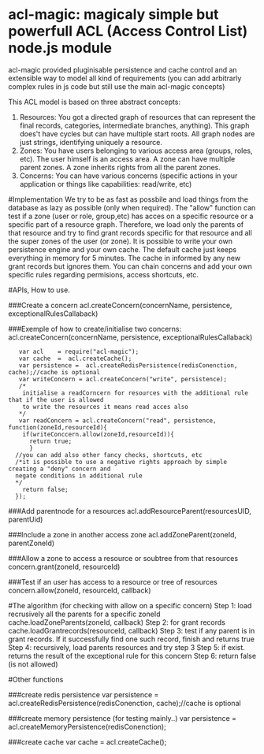 # acl-magic: magicaly simple but powerfull ACL (Access Control List) node.js module

acl-magic provided  pluginisable persistence and cache control and an extensible way to  model all kind of requirements (you can add arbitrarly complex rules in js code but still use the main acl-magic concepts)

This ACL model is based on three abstract concepts:
  1. Resources: You got a directed graph of resources that can represent the final records, categories, intermediate branches, anything). This graph does't have cycles but can have multiple start roots. All graph nodes are just strings, identifying uniquely a resource.
  2. Zones:  You have users belonging to various access area (groups, roles, etc). The user himself is an access area. A zone can have multiple parent zones. A zone inherits rights from all the parent zones.
  3. Concerns: You can have various concerns (specific actions in your application or things like capabilities: read/write, etc)

#Implementation
 We try to be as fast as possbile and  load things from the database as lazy as possible (only when required).
 The  "allow" function  can test  if a zone (user or role, group,etc) has acces on a specific resource or a specific part of a resource graph.  Therefore, we load only the parents of that resource and try to find grant records specific for that resource and all the super zones of the  user (or zone).
 It is possible to write your own persistence engine and your own cache. The default cache just keeps everything in memory for 5 minutes. The cache in informed by any new grant records but ignores them.  You can chain concerns and add your own specific rules regarding permisions, access shortcuts, etc.  

#APIs, How to use.

###Create a concern
  acl.createConcern(concernName, persistence, exceptionalRulesCallaback)

  
###Exemple of how to create/initialise two concerns:
  acl.createConcern(concernName, persistence, exceptionalRulesCallaback)

       var acl    = require("acl-magic");
       var cache  =  acl.createCache();
       var persistence =  acl.createRedisPersistence(redisConenction, cache);//cache is optional
       var writeConcern = acl.createConcern("write", persistence);
       /*
        initialise a readCorncern for resources with the additional rule that if the user is allowed 
        to write the resources it means read acces also
       */
       var readConcern = acl.createConcern("read", persistence, function(zoneId,resourceId){
        if(writeConccern.allow(zoneId,resourceId)){
          return true;
          }
      //you can add also other fancy checks, shortcuts, etc
      /*it is possible to use a negative rights approach by simple creating a "deny" concern and 
      negate conditions in additional rule
      */
        return false;
      });
  

###Add parentnode for a resources
      acl.addResourceParent(resourcesUID, parentUid)

###Include a zone in another access zone
      acl.addZoneParent(zoneId, parentZoneId)

###Allow a zone to access a resource or soubtree from that resources
     concern.grant(zoneId, resourceId)
  
###Test if an user has access to a resource or tree of resources
      concern.allow(zoneId, resourceId, callback)

  
#The algorithm (for checking with allow on a specific concern)
       Step 1: load recrusively all the parents for a specific zoneId 
            cache.loadZoneParents(zoneId, callback)
       Step 2: for grant records
            cache.loadGrantrecords(resourceId, callback)
       Step 3: test if any parent is in grant records. If it successfully find one such record, finish and returns true
       Step 4: recursively, load parents resources and try step 3
       Step 5: if exist. returns the result of the exceptional rule for this concern
       Step 6: return false (is not allowed)
 
 
#Other functions

###create redis persistence
      var persistence =  acl.createRedisPersistence(redisConenction, cache);//cache is optional
      
###create memory persistence (for testing mainly..)
      var persistence =  acl.createMemoryPersistence(redisConenction);
      
###create cache
      var cache  =  acl.createCache();
      
 
